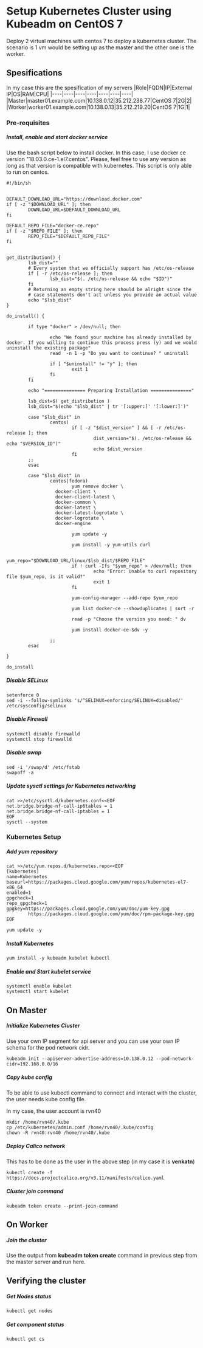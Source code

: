 # Setup Kubernetes Cluster using Kubeadm on CentOS 7

Deploy 2 virtual machines with centos 7 to deploy a kubernetes cluster.
The scenario is 1 vm would be setting up as the master and the other one is the worker.

## Spesifications
In my case this are the spesification of my servers
|Role|FQDN|IP|External IP|OS|RAM|CPU|
|----|----|----|----|----|----|----|
|Master|master01.example.com|10.138.0.12|35.212.238.77|CentOS 7|2G|2|
|Worker|worker01.example.com|10.138.0.13|35.212.219.20|CentOS 7|1G|1|

### Pre-requisites
##### Install, enable and start docker service
Use the bash script below to install docker. In this case, I use docker ce version "18.03.0.ce-1.el7.centos". Please, feel free to use any version as long as that version is compatible with kubernetes. This script is only able to run on centos.
```
#!/bin/sh


DEFAULT_DOWNLOAD_URL="https://download.docker.com"
if [ -z "$DOWNLOAD_URL" ]; then
        DOWNLOAD_URL=$DEFAULT_DOWNLOAD_URL
fi

DEFAULT_REPO_FILE="docker-ce.repo"
if [ -z "$REPO_FILE" ]; then
        REPO_FILE="$DEFAULT_REPO_FILE"
fi


get_distribution() {
        lsb_dist=""
        # Every system that we officially support has /etc/os-release
        if [ -r /etc/os-release ]; then
                lsb_dist="$(. /etc/os-release && echo "$ID")"
        fi
        # Returning an empty string here should be alright since the
        # case statements don't act unless you provide an actual value
        echo "$lsb_dist"
}

do_install() {

        if type "docker" > /dev/null; then

                echo "We found your machine has already installed by docker. If you willing to continue this process press (y) and we would uninstall the existing package"
                read  -n 1 -p "Do you want to continue? " uninstall

                if [ "$uninstall" != "y" ]; then
                        exit 1
                fi
        fi

        echo "=============== Preparing Installation ==============="

        lsb_dist=$( get_distribution )
        lsb_dist="$(echo "$lsb_dist" | tr '[:upper:]' '[:lower:]')"

        case "$lsb_dist" in
                centos)
                        if [ -z "$dist_version" ] && [ -r /etc/os-release ]; then
                                dist_version="$(. /etc/os-release && echo "$VERSION_ID")"
                                echo $dist_version
                        fi
        ;;
        esac

        case "$lsb_dist" in
                centos|fedora)
                        yum remove docker \
                  docker-client \
                  docker-client-latest \
                  docker-common \
                  docker-latest \
                  docker-latest-logrotate \
                  docker-logrotate \
                  docker-engine

                        yum update -y

                        yum install -y yum-utils curl

                        yum_repo="$DOWNLOAD_URL/linux/$lsb_dist/$REPO_FILE"
                        if ! curl -Ifs "$yum_repo" > /dev/null; then
                                echo "Error: Unable to curl repository file $yum_repo, is it valid?"
                                exit 1
                        fi

                        yum-config-manager --add-repo $yum_repo

                        yum list docker-ce --showduplicates | sort -r

                        read -p "Choose the version you need: " dv

                        yum install docker-ce-$dv -y

                ;;
        esac

}

do_install
```

##### Disable SELinux
```
setenforce 0
sed -i --follow-symlinks 's/^SELINUX=enforcing/SELINUX=disabled/' /etc/sysconfig/selinux
```
##### Disable Firewall
```
systemctl disable firewalld
systemctl stop firewalld
```
##### Disable swap
```
sed -i '/swap/d' /etc/fstab
swapoff -a
```
##### Update sysctl settings for Kubernetes networking
```
cat >>/etc/sysctl.d/kubernetes.conf<<EOF
net.bridge.bridge-nf-call-ip6tables = 1
net.bridge.bridge-nf-call-iptables = 1
EOF
sysctl --system
```
### Kubernetes Setup
##### Add yum repository
```
cat >>/etc/yum.repos.d/kubernetes.repo<<EOF
[kubernetes]
name=Kubernetes
baseurl=https://packages.cloud.google.com/yum/repos/kubernetes-el7-x86_64
enabled=1
gpgcheck=1
repo_gpgcheck=1
gpgkey=https://packages.cloud.google.com/yum/doc/yum-key.gpg
        https://packages.cloud.google.com/yum/doc/rpm-package-key.gpg
EOF

yum update -y
```
##### Install Kubernetes
```
yum install -y kubeadm kubelet kubectl
```
##### Enable and Start kubelet service
```
systemctl enable kubelet
systemctl start kubelet
```
## On Master
##### Initialize Kubernetes Cluster
Use your own IP segment for api server and you can use your own IP schema for the pod network cidr.
```
kubeadm init --apiserver-advertise-address=10.138.0.12 --pod-network-cidr=192.168.0.0/16
```
##### Copy kube config
To be able to use kubectl command to connect and interact with the cluster, the user needs kube config file.

In my case, the user account is rvn40
```
mkdir /home/rvn40/.kube
cp /etc/kubernetes/admin.conf /home/rvn40/.kube/config
chown -R rvn40:rvn40 /home/rvn40/.kube
```
##### Deploy Calico network
This has to be done as the user in the above step (in my case it is __venkatn__)
```
kubectl create -f https://docs.projectcalico.org/v3.11/manifests/calico.yaml
```

##### Cluster join command
```
kubeadm token create --print-join-command
```
## On Worker
##### Join the cluster
Use the output from __kubeadm token create__ command in previous step from the master server and run here.

## Verifying the cluster
##### Get Nodes status
```
kubectl get nodes
```
##### Get component status
```
kubectl get cs
```
